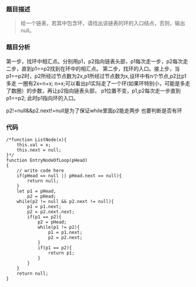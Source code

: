 ### 题目描述
> 给一个链表，若其中包含环，请找出该链表的环的入口结点，否则，输出null。

### 题目分析
第一步，找环中相汇点。分别用p1，p2指向链表头部，p1每次走一步，p2每次走二步，直到p1==p2找到在环中的相汇点。
第二步，找环的入口。接上步，当p1==p2时，p2所经过节点数为2x,p1所经过节点数为x,设环中有n个节点,p2比p1多走
一圈有2x=n+x; n=x;可以看出p1实际走了一个环(如果环特别小，可能是多走了数圈）的步数，再让p2指向链表头部，
p1位置不变，p1,p2每次走一步直到p1==p2; 此时p1指向环的入口。

p2!=null&&p2.next!=null是为了保证while里面p2能走两步 也要判断是否有环

### 代码
```
/*function ListNode(x){
    this.val = x;
    this.next = null;
}*/
function EntryNodeOfLoop(pHead)
{
    // write code here
    if(pHead == null || pHead.next == null){
        return null;
    }
    let p1 = pHead,
        p2 = pHead;
    while(p2 != null && p2.next != null){
        p1 = p1.next;
        p2 = p2.next.next;
        if(p1 == p2){
            p2 = pHead;
            while(p1 != p2){
                p1 = p1.next;
                p2 = p2.next;
            }
            if(p1 == p2){
                return p1;
            }
        }
    }
    return null;
}
```